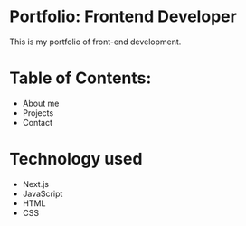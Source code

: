 # Portfolio: Frontend Developer

This is my portfolio of front-end development.

# Table of Contents:

- About me
- Projects
- Contact

# Technology used

- Next.js
- JavaScript
- HTML
- CSS
